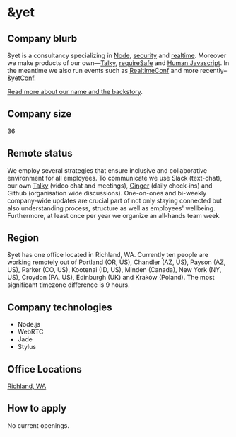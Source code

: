 # &yet

## Company blurb
&yet is a consultancy specializing in [Node](https://andyet.com/node), [security](https://liftsecurity.io/) and [realtime](https://andyet.com/realtime). Moreover we make products of our own—[Talky](https://talky.io), [requireSafe](https://requiresafe.com/) and [Human Javascript](http://humanjavascript.com/). In the meantime we also run events such as [RealtimeConf](http://experience.realtimeconf.com/) and more recently–[&yetConf](http://andyetconf.com/).

[Read more about our name and the backstory](https://andyet.com/about).

## Company size
36

## Remote status
We employ several strategies that ensure inclusive and collaborative environment for all employees. To communicate we use Slack (text-chat), our own [Talky](https://talky.io) (video chat and meetings), [Ginger](https://gingerhq.com) (daily check-ins) and Github (organisation wide discussions). One-on-ones and bi-weekly company-wide updates are crucial part of not only staying connected but also understanding process, structure as well as employees' wellbeing. Furthermore, at least once per year we organize an all-hands team week.

## Region
&yet has one office located in Richland, WA. Currently ten people are working remotely out of Portland (OR, US), Chandler (AZ, US), Payson (AZ, US), Parker (CO, US), Kootenai (ID, US), Minden (Canada), New York (NY, US), Croydon (PA, US), Edinburgh (UK) and Kraków (Poland). The most significant timezone difference is 9 hours.

## Company technologies
* Node.js
* WebRTC
* Jade
* Stylus

## Office Locations
[Richland, WA](https://www.google.com/maps/place/110+Gage+Blvd,+Richland,+WA+99352)

## How to apply
No current openings.